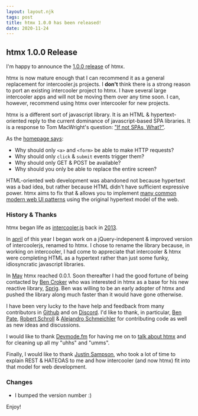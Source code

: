 ```yaml
---
layout: layout.njk
tags: post
title: htmx 1.0.0 has been released!
date: 2020-11-24
---
```


## htmx 1.0.0 Release

I'm happy to announce the [1.0.0 release](https://unpkg.com/browse/htmx.org@1.0.0/) of htmx.

htmx is now mature enough that I can recommend it as a general replacement for intercooler.js
projects.  I **don't** think there is a strong reason to port an existing intercooler project to
htmx.  I have several large intercooler apps and will not be moving them over any time soon. I can, however, recommend using htmx over intercooler for new projects.

htmx is a different sort of javascript library.  It is an HTML & hypertext-oriented reply to the current dominance of javascript-based SPA libraries.  It is a response to Tom MacWright's question:
["If not SPAs, What?"](https://macwright.com/2020/10/28/if-not-spas.html).

As the [homepage says](https://htmx.org):

* Why should only `<a>` and `<form>` be able to make HTTP requests?
* Why should only `click` & `submit` events trigger them?
* Why should only GET & POST be available?
* Why should you only be able to replace the entire screen?

HTML-oriented web development was abandoned not because hypertext was a bad idea, but rather because HTML didn't have sufficient expressive power.  htmx aims to fix that & allows you to implement [many common modern web UI patterns](https://htmx.org/examples/) using the original hypertext model of the web.
 
### History & Thanks

htmx began life as [intercooler.js](https://intercoolerjs.org) back in [2013](https://github.com/bigskysoftware/intercooler-js/commit/62d3dbdb5c056ee866aba3575e148de649fc3efe).

In [april](https://github.com/bigskysoftware/htmx/commit/e38dea64dd1065003a0e833d7b469d24e6bc2919) of this year I began work on a jQuery-indepenent & improved version of intercoolerjs, renamed
to htmx.  I chose to rename the library because, in working on intercooler, I had come to appreciate that intercooler & htmx were completing HTML as a hypertext rather than just some funky, idiosyncratic javascript libraries.
  
In [May](https://github.com/bigskysoftware/htmx/releases/tag/v0.0.1) htmx reached 0.0.1.  Soon thereafter I had the good fortune of being contacted by [Ben Croker](https://twitter.com/ben_pylo)
who was interested in htmx as a base for his new reactive library, [Sprig](https://putyourlightson.com/plugins/sprig).  Ben was willing to be an early adopter of htmx and pushed the library along
much faster than it would have gone otherwise.

I have been very lucky to the have help and feedback from many contributors in [Github](https://github.com/bigskysoftware/htmx/graphs/contributors) and on [Discord](https://htmx.org/discord).  I'd like to thank, in particular, [Ben Pate](https://github.com/benpate), [Robert Schroll](https://github.com/rschroll) & [Alejandro Schmeichler](https://github.com/jreviews) for contributing code as well as new ideas and discussions.

I would like to thank [Devmode.fm](https://devmode.fm/) for having me on to [talk about htmx](https://devmode.fm/episodes/dynamic-html-with-htmx) and for cleaning up all my "uhhs" and "umms".  

Finally, I would like to thank [Justin Sampson](https://github.com/jsampson), who took a lot of time to explain REST & HATEOAS to me and how intercooler (and now htmx) fit into that model for web development.

### Changes

* I bumped the version number :)

Enjoy!
